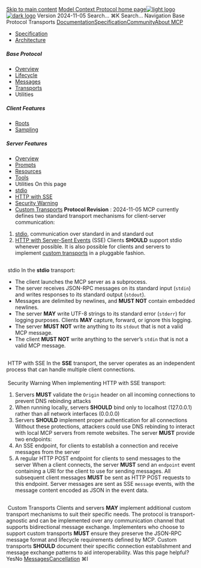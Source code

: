 [Skip to main content](#content-area)
[Model Context Protocol home page![light logo](https://mintcdn.com/mcp/4ZXF1PrDkEaJvXpn/logo/light.svg?fit=max&auto=format&n=4ZXF1PrDkEaJvXpn&q=85&s=4498cb8a57d574005f3dca62bdd49c95)![dark logo](https://mintcdn.com/mcp/4ZXF1PrDkEaJvXpn/logo/dark.svg?fit=max&auto=format&n=4ZXF1PrDkEaJvXpn&q=85&s=c0687c003f8f2cbdb24772ab4c8a522c)](/)
Version 2024-11-05
Search...
⌘K
Search...
Navigation
Base Protocol
Transports
[Documentation](/docs/getting-started/intro)[Specification](/specification/2025-06-18)[Community](/community/communication)[About MCP](/about)
 * [Specification](/specification/2024-11-05)
 * [Architecture](/specification/2024-11-05/architecture)
##### Base Protocol
 * [Overview](/specification/2024-11-05/basic)
 * [Lifecycle](/specification/2024-11-05/basic/lifecycle)
 * [Messages](/specification/2024-11-05/basic/messages)
 * [Transports](/specification/2024-11-05/basic/transports)
 * Utilities
##### Client Features
 * [Roots](/specification/2024-11-05/client/roots)
 * [Sampling](/specification/2024-11-05/client/sampling)
##### Server Features
 * [Overview](/specification/2024-11-05/server)
 * [Prompts](/specification/2024-11-05/server/prompts)
 * [Resources](/specification/2024-11-05/server/resources)
 * [Tools](/specification/2024-11-05/server/tools)
 * Utilities
On this page
 * [stdio](#stdio)
 * [HTTP with SSE](#http-with-sse)
 * [Security Warning](#security-warning)
 * [Custom Transports](#custom-transports)
**Protocol Revision** : 2024-11-05
MCP currently defines two standard transport mechanisms for client-server communication:
 1. [stdio](#stdio), communication over standard in and standard out
 2. [HTTP with Server-Sent Events](#http-with-sse) (SSE)
Clients **SHOULD** support stdio whenever possible. It is also possible for clients and servers to implement [custom transports](#custom-transports) in a pluggable fashion.
## 
[​](#stdio)
stdio
In the **stdio** transport:
 * The client launches the MCP server as a subprocess.
 * The server receives JSON-RPC messages on its standard input (`stdin`) and writes responses to its standard output (`stdout`).
 * Messages are delimited by newlines, and **MUST NOT** contain embedded newlines.
 * The server **MAY** write UTF-8 strings to its standard error (`stderr`) for logging purposes. Clients **MAY** capture, forward, or ignore this logging.
 * The server **MUST NOT** write anything to its `stdout` that is not a valid MCP message.
 * The client **MUST NOT** write anything to the server’s `stdin` that is not a valid MCP message.
## 
[​](#http-with-sse)
HTTP with SSE
In the **SSE** transport, the server operates as an independent process that can handle multiple client connections.
#### 
[​](#security-warning)
Security Warning
When implementing HTTP with SSE transport:
 1. Servers **MUST** validate the `Origin` header on all incoming connections to prevent DNS rebinding attacks
 2. When running locally, servers **SHOULD** bind only to localhost (127.0.0.1) rather than all network interfaces (0.0.0.0)
 3. Servers **SHOULD** implement proper authentication for all connections
Without these protections, attackers could use DNS rebinding to interact with local MCP servers from remote websites. The server **MUST** provide two endpoints:
 1. An SSE endpoint, for clients to establish a connection and receive messages from the server
 2. A regular HTTP POST endpoint for clients to send messages to the server
When a client connects, the server **MUST** send an `endpoint` event containing a URI for the client to use for sending messages. All subsequent client messages **MUST** be sent as HTTP POST requests to this endpoint. Server messages are sent as SSE `message` events, with the message content encoded as JSON in the event data.
## 
[​](#custom-transports)
Custom Transports
Clients and servers **MAY** implement additional custom transport mechanisms to suit their specific needs. The protocol is transport-agnostic and can be implemented over any communication channel that supports bidirectional message exchange. Implementers who choose to support custom transports **MUST** ensure they preserve the JSON-RPC message format and lifecycle requirements defined by MCP. Custom transports **SHOULD** document their specific connection establishment and message exchange patterns to aid interoperability.
Was this page helpful?
YesNo
[Messages](/specification/2024-11-05/basic/messages)[Cancellation](/specification/2024-11-05/basic/utilities/cancellation)
⌘I